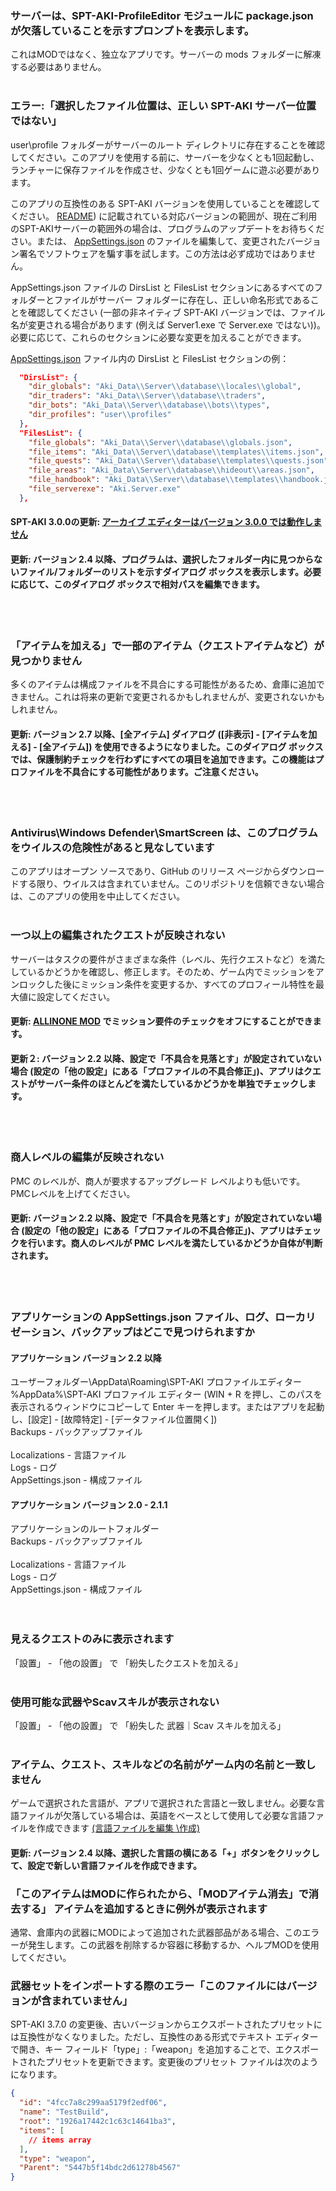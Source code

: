 ### サーバーは、SPT-AKI-ProfileEditor モジュールに package.json が欠落していることを示すプロンプトを表示します。
これはMODではなく、独立なアプリです。サーバーの mods フォルダーに解凍する必要はありません。
</br></br>

### エラー:「選択したファイル位置は、正しい SPT-AKI サーバー位置ではない」
user\profile フォルダーがサーバーのルート ディレクトリに存在することを確認してください。このアプリを使用する前に、サーバーを少なくとも1回起動し、ランチャーに保存ファイルを作成させ、少なくとも1回ゲームに遊ぶ必要があります。

このアプリの互換性のある SPT-AKI バージョンを使用していることを確認してください。 [README](JPREADME.md)) に記載されている対応バージョンの範囲が、現在ご利用のSPT-AKIサーバーの範囲外の場合は、プログラムのアップデートをお待ちください。または、 [AppSettings.json](JPFAQ.md#どこでアプリの-appsettingsjson-ログファイルと言語ファイルのバックアップ) のファイルを編集して、変更されたバージョン署名でソフトウェアを騙す事を試します。この方法は必ず成功ではありません。

AppSettings.json ファイルの DirsList と FilesList セクションにあるすべてのフォルダーとファイルがサーバー フォルダーに存在し、正しい命名形式であることを確認してください (一部の非ネイティブ SPT-AKI バージョンでは、ファイル名が変更される場合があります (例えば Server1.exe で Server.exe ではない))。
必要に応じて、これらのセクションに必要な変更を加えることができます。

[AppSettings.json](JPFAQ.md#どこでアプリの-appsettingsjson-ログファイルと言語ファイルのバックアップ) ファイル内の DirsList と FilesList セクションの例：
```json
  "DirsList": {
    "dir_globals": "Aki_Data\\Server\\database\\locales\\global",
    "dir_traders": "Aki_Data\\Server\\database\\traders",
    "dir_bots": "Aki_Data\\Server\\database\\bots\\types",
    "dir_profiles": "user\\profiles"
  },
  "FilesList": {
    "file_globals": "Aki_Data\\Server\\database\\globals.json",
    "file_items": "Aki_Data\\Server\\database\\templates\\items.json",
    "file_quests": "Aki_Data\\Server\\database\\templates\\quests.json",
    "file_areas": "Aki_Data\\Server\\database\\hideout\\areas.json",
    "file_handbook": "Aki_Data\\Server\\database\\templates\\handbook.json",
    "file_serverexe": "Aki.Server.exe"
  },
```
#### SPT-AKI 3.0.0の更新: [アーカイブ エディターはバージョン 3.0.0 では動作しません](https://youtu.be/XO2r4dG_kpk)
#### 更新: バージョン 2.4 以降、プログラムは、選択したフォルダー内に見つからないファイル/フォルダーのリストを示すダイアログ ボックスを表示します。必要に応じて、このダイアログ ボックスで相対パスを編集できます。
</br></br>

### 「アイテムを加える」で一部のアイテム（クエストアイテムなど）が見つかりません
多くのアイテムは構成ファイルを不具合にする可能性があるため、倉庫に追加できません。これは将来の更新で変更されるかもしれませんが、変更されないかもしれません。
#### 更新: バージョン 2.7 以降、[全アイテム] ダイアログ ([非表示] - [アイテムを加える] - [全アイテム]) を使用できるようになりました。このダイアログ ボックスでは、保護制約チェックを行わずにすべての項目を追加できます。この機能はプロファイルを不具合にする可能性があります。ご注意ください。
</br></br>

### Antivirus\Windows Defender\SmartScreen は、このプログラムをウイルスの危険性があると見なしています
このアプリはオープン ソースであり、GitHub のリリース ページからダウンロードする限り、ウイルスは含まれていません。このリポジトリを信頼できない場合は、このアプリの使用を中止してください。
</br></br>

### 一つ以上の編集されたクエストが反映されない
サーバーはタスクの要件がさまざまな条件（レベル、先行クエストなど）を満たしているかどうかを確認し、修正します。そのため、ゲーム内でミッションをアンロックした後にミッション条件を変更するか、すべてのプロフィール特性を最大値に設定してください。
#### 更新: [ALLINONE MOD](https://hub.sp-tarkov.com/files/file/1-allinone-mod/) でミッション要件のチェックをオフにすることができます。
#### 更新２: バージョン 2.2 以降、設定で「不具合を見落とす」が設定されていない場合 (設定の「他の設定」にある「プロファイルの不具合修正」)、アプリはクエストがサーバー条件のほとんどを満たしているかどうかを単独でチェックします。
</br></br>

### 商人レベルの編集が反映されない
PMC のレベルが、商人が要求するアップグレード レベルよりも低いです。 PMCレベルを上げてください。
#### 更新: バージョン 2.2 以降、設定で「不具合を見落とす」が設定されていない場合 (設定の「他の設定」にある「プロファイルの不具合修正」)、アプリはチェックを行います。商人のレベルが PMC レベルを満たしているかどうか自体が判断されます。
</br></br>

### アプリケーションの AppSettings.json ファイル、ログ、ローカリゼーション、バックアップはどこで見つけられますか
#### アプリケーション バージョン 2.2 以降
ユーザーフォルダー\AppData\Roaming\SPT-AKI プロファイルエディター</br>
%AppData%\SPT-AKI プロファイル エディター (WIN + R を押し、このパスを表示されるウィンドウにコピーして Enter キーを押します。またはアプリを起動し、[設定] - [故障特定] - [データファイル位置開く])</br>
Backups - バックアップファイル</br></br>
Localizations - 言語ファイル</br>
Logs - ログ<br>
AppSettings.json - 構成ファイル</br>
#### アプリケーション バージョン 2.0 - 2.1.1
アプリケーションのルートフォルダー</br>
Backups - バックアップファイル</br></br>
Localizations - 言語ファイル</br>
Logs - ログ</br>
AppSettings.json - 構成ファイル</br>
</br></br>

### 見えるクエストのみに表示されます
「設置」 - 「他の設置」 で 「紛失したクエストを加える」
</br></br>

### 使用可能な武器やScavスキルが表示されない
「設置」 - 「他の設置」 で 「紛失した 武器｜Scav スキルを加える」
</br></br>

### アイテム、クエスト、スキルなどの名前がゲーム内の名前と一致しません
ゲームで選択された言語が、アプリで選択された言語と一致しません。必要な言語ファイルが欠落している場合は、英語をベースとして使用して必要な言語ファイルを作成できます [(言語ファイルを編集 \作成)](/Guidelines/LocalizationsJP.md)
#### 更新: バージョン 2.4 以降、選択した言語の横にある「+」ボタンをクリックして、設定で新しい言語ファイルを作成できます。

### 「このアイテムはMODに作られたから、「MODアイテム消去」で消去する」 アイテムを追加するときに例外が表示されます
通常、倉庫内の武器にMODによって追加された武器部品がある場合、このエラーが発生します。この武器を削除するか容器に移動するか、ヘルプMODを使用してください。

### 武器セットをインポートする際のエラー「このファイルにはバージョンが含まれていません」
SPT-AKI 3.7.0 の変更後、古いバージョンからエクスポートされたプリセットには互換性がなくなりました。ただし、互換性のある形式でテキスト エディターで開き、キー フィールド「type」:「weapon」を追加することで、エクスポートされたプリセットを更新できます。変更後のプリセット ファイルは次のようになります。
```json
{
  "id": "4fcc7a8c299aa5179f2edf06",
  "name": "TestBuild",
  "root": "1926a17442c1c63c14641ba3",
  "items": [
    // items array
  ],
  "type": "weapon",
  "Parent": "5447b5f14bdc2d61278b4567"
}
```
